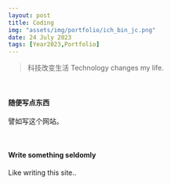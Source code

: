```yaml
---
layout: post
title: Coding
img: "assets/img/portfolio/ich_bin_jc.png"
date: 24 July 2023
tags: [Year2023,Portfolio]
---
```


> 科技改变生活
> Technology changes my life.

<br>

#### 随便写点东西

譬如写这个网站。



<br>

#### Write something seldomly

Like writing this site..
